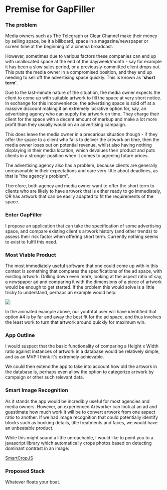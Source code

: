 # Premise for GapFiller 

### The problem

Media owners such as The Telegraph or Clear Channel make their money by selling space, be it a billboard, space in a magazine/newspaper or screen time at the beginning of a cinema broadcast.

However, sometimes due to various factors these companies can end up with unallocated space at the end of the day/week/month - say for example it has been a slow sales period, or a previously-committed client drops out. This puts the media owner in a compromised position, and they end up needing to sell off the advertising space quickly. This is known as **'short term'**.

Due to the last-minute nature of the situation, the media owner expects the client to come up with suitable artwork to fill the space at very short notice.  In exchange for this inconvenience, the advertising space is sold off at a massive discount making it an extremely lucrative option for, say, an advertising agency who can supply the artwork on time. They charge their client for the space with a decent amount of markup and make a lot more profit than they usually would on an advertising campaign.

This does leave the media owner in a precarious situation though - if they offer the space to a client who fails to deliver the artwork on time, then the media owner loses out on potential revenue, whilst also having nothing displaying in their media location, which devalues their product and puts clients in a stronger position when it comes to agreeing future prices.

The advertising agency also has a problem, because clients are generally unreasonable in their expectations and care very little about deadlines, as that is "the agency's problem".

Therefore, both agency and media owner want to offer the short term to clients who are likely to have artwork that is either ready to go immediately, OR has artwork that can be easily adapted to fit the requirements of the space.

### Enter GapFiller

I propose an application that can take the specification of some advertising space, and compare existing client's artwork history (and other trends) to assess their risk factor when offering short term. Currently nothing seems to exist to fulfil this need.

### Most Viable Product

The most immediately useful software that one could come up with in this context is something that compares the specifications of the ad space, with existing artwork. Drilling down even more, looking at the aspect ratio of say, a newspaper ad and comparing it with the dimensions of a piece of artwork would be enough to get started. If the problem this would solve is a little tricky to understand, perhaps an example would help:

![](https://github.com/roidriscoll/GapFiller/blob/master/images/AdExample.gif?raw=true)

In the animated example above, our youthful user will have identified that option #4 is by far and away the best fit for the ad space, and thus involves the least work to turn that artwork around quickly for maximum win.

### App Outline

I would suspect that the basic functionality of comparing a Height x Width ratio against instances of artwork in a database would be relatively simple, and as an MVP I think it's extremely achievable.

We could then extend the app to take into account how old the artwork in the database is, perhaps even allow the option to categorize artwork by campaign or other such relevant data.

### Smart Image Recognition

As it stands the app would be incredibly useful for most agencies and media owners. However, an experienced Artworker can look at an ad and guestimate how much work it will be to convert artwork from one aspect ratio to another. If we had image recognition that could potentially identify blocks such as booking details, title treatments and faces, we would have an unbeatable product.

While this might sound a little unreachable, I would like to point you to a javascript library which automatically crops photos based on detecting dominant contrast in an image:

[SmartCropJS](https://github.com/jwagner/smartcrop.js)

### Proposed Stack

Whatever floats your boat.
